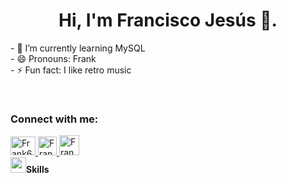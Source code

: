 <div align="center">
  <h1>Hi, I'm Francisco Jesús 👋.</h1>
</div>
<p>
- 🌱 I’m currently learning MySQL<br>
- 😄 Pronouns: Frank<br>
- ⚡ Fun fact: I like retro music<br>
</p>
<br>
<h3 align="left">Connect with me:</h3>
  <a href="https://twitter.com/FrankSC6482">
    <img src="https://1000logos.net/wp-content/uploads/2017/06/Twitter-Log%D0%BE.png" alt="Frank6482" width="40" height="30">
  </a>
  <a href="https://www.linkedin.com/in/francisco-sono-820a6526a/">
    <img src="https://cdn-icons-png.flaticon.com/256/174/174857.png" alt="Frank" width="30" height="30">
  </a>
  <a href="https://medium.com/@5784_99824">
    <img src="https://cdn1.iconfinder.com/data/icons/social-media-circle-7/512/Circled_Medium_svg5-512.png" alt="Frank" width="32" height="32">
  </a>
<br>
<img src="https://media2.giphy.com/media/QssGEmpkyEOhBCb7e1/giphy.gif?cid=ecf05e47a0n3gi1bfqntqmob8g9aid1oyj2wr3ds3mg700bl&rid=giphy.gif" width ="25"><b>Skills</b>
